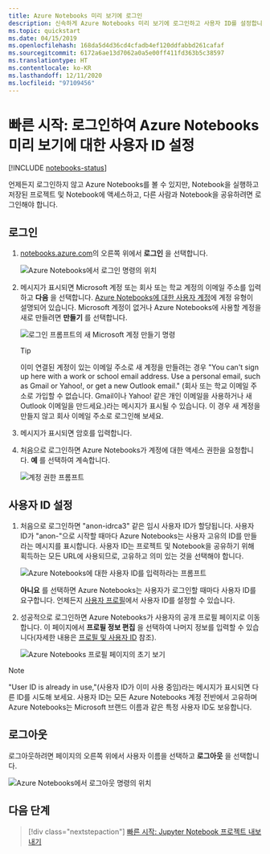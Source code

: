 ```yaml
---
title: Azure Notebooks 미리 보기에 로그인
description: 신속하게 Azure Notebooks 미리 보기에 로그인하고 사용자 ID를 설정합니다. 그러면 저장된 프로젝트에 액세스하고 Notebooks를 다른 사용자와 공유하는 기능이 제공됩니다.
ms.topic: quickstart
ms.date: 04/15/2019
ms.openlocfilehash: 168da5d4d36cd4cfadb4ef120ddfabbd261cafaf
ms.sourcegitcommit: 6172a6ae13d7062a0a5e00ff411fd363b5c38597
ms.translationtype: HT
ms.contentlocale: ko-KR
ms.lasthandoff: 12/11/2020
ms.locfileid: "97109456"
---
```

# <a name="quickstart-sign-in-and-set-a-user-id-for-azure-notebooks-preview"></a>빠른 시작: 로그인하여 Azure Notebooks 미리 보기에 대한 사용자 ID 설정

[!INCLUDE [notebooks-status](../../includes/notebooks-status.md)]

언제든지 로그인하지 않고 Azure Notebooks를 볼 수 있지만, Notebook을 실행하고 저장된 프로젝트 및 Notebook에 액세스하고, 다른 사람과 Notebook을 공유하려면 로그인해야 합니다.

## <a name="sign-in"></a>로그인

1. [notebooks.azure.com](https://notebooks.azure.com/)의 오른쪽 위에서 **로그인** 을 선택합니다.

    ![Azure Notebooks에서 로그인 명령의 위치](media/accounts/sign-in-command.png)

1. 메시지가 표시되면 Microsoft 계정 또는 회사 또는 학교 계정의 이메일 주소를 입력하고 **다음** 을 선택합니다. [Azure Notebooks에 대한 사용자 계정](azure-notebooks-user-account.md)에 계정 유형이 설명되어 있습니다. Microsoft 계정이 없거나 Azure Notebooks에 사용할 계정을 새로 만들려면 **만들기** 를 선택합니다.

    ![로그인 프롬프트의 새 Microsoft 계정 만들기 명령](media/accounts/create-new-microsoft-account.png)

    > [!Tip]
    > 이미 연결된 계정이 있는 이메일 주소로 새 계정을 만들려는 경우 "You can't sign up here with a work or school email address. Use a personal email, such as Gmail or Yahoo!, or get a new Outlook email." (회사 또는 학교 이메일 주소로 가입할 수 없습니다. Gmail이나 Yahoo! 같은 개인 이메일을 사용하거나 새 Outlook 이메일을 만드세요.)라는 메시지가 표시될 수 있습니다. 이 경우 새 계정을 만들지 않고 회사 이메일 주소로 로그인해 보세요.

1. 메시지가 표시되면 암호를 입력합니다.

1. 처음으로 로그인하면 Azure Notebooks가 계정에 대한 액세스 권한을 요청합니다. **예** 를 선택하여 계속합니다.

    ![계정 권한 프롬프트](media/accounts/account-permission-prompt.png)

## <a name="set-a-user-id"></a>사용자 ID 설정

1. 처음으로 로그인하면 "anon-idrca3" 같은 임시 사용자 ID가 할당됩니다. 사용자 ID가 "anon-"으로 시작할 때마다 Azure Notebooks는 사용자 고유의 ID를 만들라는 메시지를 표시합니다. 사용자 ID는 프로젝트 및 Notebook을 공유하기 위해 획득하는 모든 URL에 사용되므로, 고유하고 의미 있는 것을 선택해야 합니다.

    ![Azure Notebooks에 대한 사용자 ID를 입력하라는 프롬프트](media/accounts/create-user-id.png)

    **아니요** 를 선택하면 Azure Notebooks는 사용자가 로그인할 때마다 사용자 ID를 요구합니다. 언제든지 [사용자 프로필](azure-notebooks-user-profile.md)에서 사용자 ID를 설정할 수 있습니다.

1. 성공적으로 로그인하면 Azure Notebooks가 사용자의 공개 프로필 페이지로 이동합니다. 이 페이지에서 **프로필 정보 편집** 을 선택하여 나머지 정보를 입력할 수 있습니다(자세한 내용은 [프로필 및 사용자 ID](azure-notebooks-user-profile.md) 참조).

    ![Azure Notebooks 프로필 페이지의 초기 보기](media/accounts/profile-page-new.png)

> [!NOTE]
> "User ID is already in use,"(사용자 ID가 이미 사용 중임)라는 메시지가 표시되면 다른 ID를 시도해 보세요. 사용자 ID는 모든 Azure Notebooks 계정 전반에서 고유하며 Azure Notebooks는 Microsoft 브랜드 이름과 같은 특정 사용자 ID도 보유합니다.

## <a name="sign-out"></a>로그아웃

로그아웃하려면 페이지의 오른쪽 위에서 사용자 이름을 선택하고 **로그아웃** 을 선택합니다.

![Azure Notebooks에서 로그아웃 명령의 위치](media/accounts/sign-out-command.png)

## <a name="next-steps"></a>다음 단계

> [!div class="nextstepaction"]
> [빠른 시작: Jupyter Notebook 프로젝트 내보내기](quickstart-export-jupyter-notebook-project.md)
